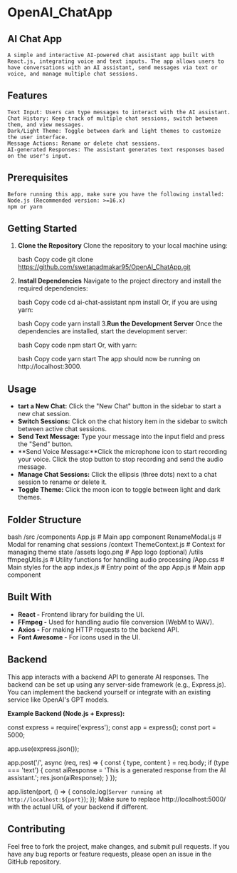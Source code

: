# OpenAI_ChatApp
## AI Chat App
    A simple and interactive AI-powered chat assistant app built with React.js, integrating voice and text inputs. The app allows users to have conversations with an AI assistant, send messages via text or voice, and manage multiple chat sessions.

## Features
    Text Input: Users can type messages to interact with the AI assistant.
    Chat History: Keep track of multiple chat sessions, switch between them, and view messages.
    Dark/Light Theme: Toggle between dark and light themes to customize the user interface.
    Message Actions: Rename or delete chat sessions.
    AI-generated Responses: The assistant generates text responses based on the user's input.
## Prerequisites
    Before running this app, make sure you have the following installed:
    Node.js (Recommended version: >=16.x)
    npm or yarn

## Getting Started
1. **Clone the Repository**
    Clone the repository to your local machine using:

    bash
    Copy code
    git clone https://github.com/swetapadmakar95/OpenAI_ChatApp.git
2. **Install Dependencies**
    Navigate to the project directory and install the required dependencies:

    bash
    Copy code
    cd ai-chat-assistant
    npm install
    Or, if you are using yarn:

    bash
    Copy code
    yarn install
3.**Run the Development Server**
    Once the dependencies are installed, start the development server:

    bash
    Copy code
    npm start
    Or, with yarn:

    bash
    Copy code
    yarn start
    The app should now be running on http://localhost:3000.

## Usage
- **tart a New Chat:** Click the "New Chat" button in the sidebar to start a new chat session.
- **Switch Sessions:** Click on the chat history item in the sidebar to switch between active chat sessions.
- **Send Text Message:** Type your message into the input field and press the "Send" button.
- **Send Voice Message:**Click the microphone icon to start recording your voice. Click the stop button to stop recording and send the audio message.
- **Manage Chat Sessions:** Click the ellipsis (three dots) next to a chat session to rename or delete it.
- **Toggle Theme:** Click the moon icon to toggle between light and dark themes.

## Folder Structure
bash
/src
  /components
    App.js            # Main app component
    RenameModal.js    # Modal for renaming chat sessions
  /context
    ThemeContext.js   # Context for managing theme state
  /assets
    logo.png          # App logo (optional)
  /utils
    ffmpegUtils.js    # Utility functions for handling audio processing
  /App.css            # Main styles for the app
  index.js            # Entry point of the app
  App.js              # Main app component

## Built With
- **React -** Frontend library for building the UI.
- **FFmpeg -** Used for handling audio file conversion (WebM to WAV).
- **Axios -** For making HTTP requests to the backend API.
- **Font Awesome -** For icons used in the UI.

## Backend
This app interacts with a backend API to generate AI responses. The backend can be set up using any server-side framework (e.g., Express.js). You can implement the backend yourself or integrate with an existing service like OpenAI's GPT models.

**Example Backend (Node.js + Express):**

const express = require('express');
const app = express();
const port = 5000;

app.use(express.json());

app.post('/', async (req, res) => {
  const { type, content } = req.body;
  if (type === 'text') {
    const aiResponse = 'This is a generated response from the AI assistant.';
    res.json(aiResponse);
  }
});

app.listen(port, () => {
  console.log(`Server running at http://localhost:${port}`);
});
Make sure to replace http://localhost:5000/ with the actual URL of your backend if different.

## Contributing
Feel free to fork the project, make changes, and submit pull requests. If you have any bug reports or feature requests, please open an issue in the GitHub repository.
